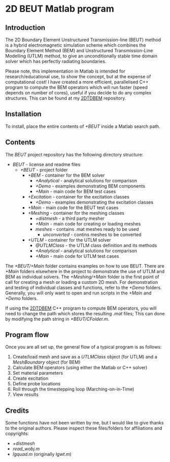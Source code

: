 # 2D BEUT Matlab program

## Introduction
The 2D Boundary Element Unstructured Transmission-line (BEUT) method is a hybrid electromagnetic simulation scheme which combines the Boundary Element Method (BEM) and Unstructured Transmission-Line Modelling (UTLM) method, to give an unconditionally stable time domain solver which has perfectly radiating boundaries.

Please note, this implementation in Matlab is intended for research/educational use, to show the concept, but at the expense of computational cost! I have created a more efficient, parallelised C++ program to compute the BEM operators which will run faster (speed depends on number of cores), useful if you decide to do any complex structures. This can be found at my [2DTDBEM] repository.

## Installation
To install, place the entire contents of *+BEUT* inside a Matlab search path.

## Contents
The *BEUT* project repository has the following directory structure:
* *BEUT* - license and readme files
    * *+BEUT* - project folder
        * *+BEM* - container for the BEM solver
            * *+Analytical* - analytical solutions for comparison
            * *+Demo* - examples demonstrating BEM components
            * *+Main* - main code for BEM test cases
        * *+Excitation* - container for the excitation classes
            * *+Demo* - examples demonstrating the excitation classes
        * *+Main* - main code for the BEUT test cases
        * *+Meshing* - container for the meshing classes
            * *+distmesh* - a third party mesher
            * *+Main* - main code for creating or loading meshes
            * *meshes* - contains .mat meshes ready to be used
                * *unconverted* - contins meshes to be converted
        * *+UTLM* - container for the UTLM solver
            * *@UTLMClass* - the UTLM class definition and its methods
            * *+Analytical* - analytical solutions for comparison
            * *+Main* - main code for UTLM test cases

The *+BEUT/+Main* folder contains examples on how to use BEUT. There are *+Main* folders elsewhere in the project to demonstrate the use of UTLM and BEM as individual solvers. The *+Meshing/+Main* folder is the first point of call for creating a mesh or loading a custom 2D mesh. For demonstration and testing of individual classes and functions, refer to the *+Demo* folders.
Generally, you will only want to open and run scripts in the *+Main* and *+Demo* folders.

If using the [2DTDBEM] C++ program to compute BEM operators, you will need to change the path which stores the resulting *.mat* files; This can done by modifying the path string in *+BEUT/CFolder.m*.

## Program flow
Once you are all set up, the general flow of a typical program is as follows:

1. Create/load mesh and save as a *UTLMClass* object (for UTLM) and a *MeshBoundary* object (for BEM)
3. Calculate BEM operators (using either the Matlab or C++ solver)
4. Set material parameters
5. Create excitation
5. Define probe locations
6. Roll through the timestepping loop (Marching-on-in-Time)
7. View results

## Credits
Some functions have not been written by me, but I would like to give thanks to the original authors. Please inspect these files/folders for affiliations and copyrights:
* *+distmesh*
* *read_wobj.m*
* *lgquad.m* (originally *lgwt.m*)


[2DTDBEM]: https://github.com/dan-phd/2DTDBEM